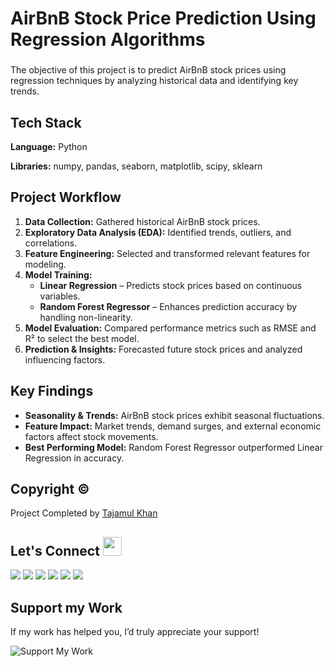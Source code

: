 # AirBnB Stock Price Prediction Using Regression Algorithms

###

The objective of this project is to predict AirBnB stock prices using regression techniques by analyzing historical data and identifying key trends.

## Tech Stack

**Language:** Python  

**Libraries:** numpy, pandas, seaborn, matplotlib, scipy, sklearn  

## Project Workflow

1. **Data Collection:** Gathered historical AirBnB stock prices.  
2. **Exploratory Data Analysis (EDA):** Identified trends, outliers, and correlations.  
3. **Feature Engineering:** Selected and transformed relevant features for modeling.  
4. **Model Training:**  
   - **Linear Regression** – Predicts stock prices based on continuous variables.  
   - **Random Forest Regressor** – Enhances prediction accuracy by handling non-linearity.  
5. **Model Evaluation:** Compared performance metrics such as RMSE and R² to select the best model.  
6. **Prediction & Insights:** Forecasted future stock prices and analyzed influencing factors.  

## Key Findings  

- **Seasonality & Trends:** AirBnB stock prices exhibit seasonal fluctuations.  
- **Feature Impact:** Market trends, demand surges, and external economic factors affect stock movements.  
- **Best Performing Model:** Random Forest Regressor outperformed Linear Regression in accuracy.  

## Copyright ©  

Project Completed by [Tajamul Khan](https://github.com/tajamulkhann)  

## Let's Connect <img src="https://github.com/JayantGoel001/JayantGoel001/blob/master/GIF/Handshake.gif" height="30px" style="max-width:100%;">

  <a href="https://www.linkedin.com/in/tajamulkhann/"><img src="https://img.shields.io/badge/linkedin-%230077B5.svg?style=for-the-badge&logo=linkedin&logoColor=white"></a>
  <a href="https://medium.com/@tajamulkhan"><img src="https://img.shields.io/badge/Medium-12100E?style=for-the-badge&logo=medium&logoColor=white"></a>
  <a href="https://www.kaggle.com/tajamulkhan"><img src="https://img.shields.io/badge/Kaggle-035a7d?style=for-the-badge&logo=kaggle&logoColor=white"></a>
  <a href="https://www.youtube.com"><img src="https://img.shields.io/badge/YouTube-%23FF0000.svg?style=for-the-badge&logo=YouTube&logoColor=white"></a>
  <a href="https://github.com/tajamulkhann"><img src="https://img.shields.io/badge/Github-12100E?style=for-the-badge&logo=github&logoColor=white"></a>
  <a href="https://substack.com/@tajamulkhan"><img src="https://img.shields.io/badge/Substack-%23006f5c.svg?style=for-the-badge&logo=substack&logoColor=FF6719"></a>

## Support my Work  
If my work has helped you, I’d truly appreciate your support!  

![Support My Work](https://github.com/user-attachments/assets/127762f6-edae-4bea-989a-5296cf161ed3)
